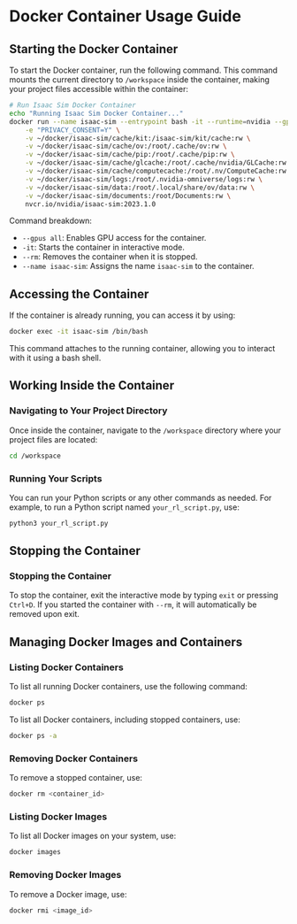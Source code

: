 # Docker Container Usage Guide

## Starting the Docker Container

To start the Docker container, run the following command. This command mounts the current directory to `/workspace` inside the container, making your project files accessible within the container:

```bash
# Run Isaac Sim Docker Container
echo "Running Isaac Sim Docker Container..."
docker run --name isaac-sim --entrypoint bash -it --runtime=nvidia --gpus all -e "ACCEPT_EULA=Y" --rm --network=host \
    -e "PRIVACY_CONSENT=Y" \
    -v ~/docker/isaac-sim/cache/kit:/isaac-sim/kit/cache:rw \
    -v ~/docker/isaac-sim/cache/ov:/root/.cache/ov:rw \
    -v ~/docker/isaac-sim/cache/pip:/root/.cache/pip:rw \
    -v ~/docker/isaac-sim/cache/glcache:/root/.cache/nvidia/GLCache:rw \
    -v ~/docker/isaac-sim/cache/computecache:/root/.nv/ComputeCache:rw \
    -v ~/docker/isaac-sim/logs:/root/.nvidia-omniverse/logs:rw \
    -v ~/docker/isaac-sim/data:/root/.local/share/ov/data:rw \
    -v ~/docker/isaac-sim/documents:/root/Documents:rw \
    nvcr.io/nvidia/isaac-sim:2023.1.0
```

Command breakdown:
- `--gpus all`: Enables GPU access for the container.
- `-it`: Starts the container in interactive mode.
- `--rm`: Removes the container when it is stopped.
- `--name isaac-sim`: Assigns the name `isaac-sim` to the container.

## Accessing the Container

If the container is already running, you can access it by using:

```bash
docker exec -it isaac-sim /bin/bash
```
This command attaches to the running container, allowing you to interact with it using a bash shell.

## Working Inside the Container

### Navigating to Your Project Directory

Once inside the container, navigate to the `/workspace` directory where your project files are located:

```bash
cd /workspace
```

### Running Your Scripts

You can run your Python scripts or any other commands as needed. For example, to run a Python script named `your_rl_script.py`, use:

```bash
python3 your_rl_script.py
```

## Stopping the Container

### Stopping the Container

To stop the container, exit the interactive mode by typing `exit` or pressing `Ctrl+D`. If you started the container with `--rm`, it will automatically be removed upon exit.


## Managing Docker Images and Containers

### Listing Docker Containers

To list all running Docker containers, use the following command:

```bash
docker ps
```

To list all Docker containers, including stopped containers, use:

```bash
docker ps -a
```

### Removing Docker Containers

To remove a stopped container, use:

```bash
docker rm <container_id>
```

### Listing Docker Images

To list all Docker images on your system, use:

```bash
docker images
```

### Removing Docker Images

To remove a Docker image, use:

```bash
docker rmi <image_id>
```


